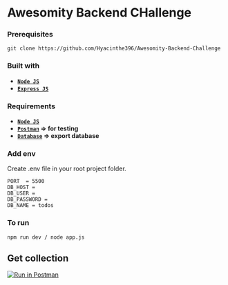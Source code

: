 # Awesomity Backend CHallenge

### Prerequisites

```
git clone https://github.com/Hyacinthe396/Awesomity-Backend-Challenge
```

### Built with
* **[`Node JS`](https://nodejs.org/en/download/)**
* **[`Express JS`](http://expressjs.com/en/starter/installing.html)**

### Requirements
* **[`Node JS`](https://nodejs.org/en/download/)**
* **[`Postman`](https://www.postman.com/) => for testing**
* **[`Database`](https://github.com/Hyacinthe396/Awesomity-Backend-Challenge/blob/main/todos.sql) => export database**

### Add env
Create .env file in your root project folder.
```
PORT  = 5500
DB_HOST = 
DB_USER = 
DB_PASSWORD = 
DB_NAME = todos
```

### To run
```
npm run dev / node app.js
```

## Get collection

[![Run in Postman](https://run.pstmn.io/button.svg)](https://app.getpostman.com/run-collection/99f5cb587afceaafd205)
